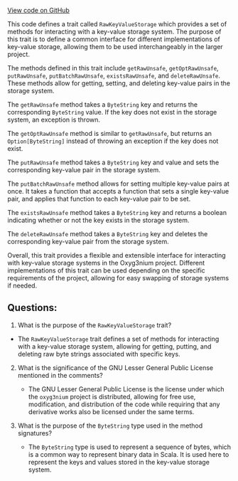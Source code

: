 [View code on GitHub](https://github.com/oxyg3nium/oxyg3nium/io/src/main/scala/org/oxyg3nium/io/RawKeyValueStorage.scala)

This code defines a trait called `RawKeyValueStorage` which provides a set of methods for interacting with a key-value storage system. The purpose of this trait is to define a common interface for different implementations of key-value storage, allowing them to be used interchangeably in the larger project.

The methods defined in this trait include `getRawUnsafe`, `getOptRawUnsafe`, `putRawUnsafe`, `putBatchRawUnsafe`, `existsRawUnsafe`, and `deleteRawUnsafe`. These methods allow for getting, setting, and deleting key-value pairs in the storage system.

The `getRawUnsafe` method takes a `ByteString` key and returns the corresponding `ByteString` value. If the key does not exist in the storage system, an exception is thrown.

The `getOptRawUnsafe` method is similar to `getRawUnsafe`, but returns an `Option[ByteString]` instead of throwing an exception if the key does not exist.

The `putRawUnsafe` method takes a `ByteString` key and value and sets the corresponding key-value pair in the storage system.

The `putBatchRawUnsafe` method allows for setting multiple key-value pairs at once. It takes a function that accepts a function that sets a single key-value pair, and applies that function to each key-value pair to be set.

The `existsRawUnsafe` method takes a `ByteString` key and returns a boolean indicating whether or not the key exists in the storage system.

The `deleteRawUnsafe` method takes a `ByteString` key and deletes the corresponding key-value pair from the storage system.

Overall, this trait provides a flexible and extensible interface for interacting with key-value storage systems in the Oxyg3nium project. Different implementations of this trait can be used depending on the specific requirements of the project, allowing for easy swapping of storage systems if needed.
## Questions: 
 1. What is the purpose of the `RawKeyValueStorage` trait?
   - The `RawKeyValueStorage` trait defines a set of methods for interacting with a key-value storage system, allowing for getting, putting, and deleting raw byte strings associated with specific keys.

2. What is the significance of the GNU Lesser General Public License mentioned in the comments?
   - The GNU Lesser General Public License is the license under which the `oxyg3nium` project is distributed, allowing for free use, modification, and distribution of the code while requiring that any derivative works also be licensed under the same terms.

3. What is the purpose of the `ByteString` type used in the method signatures?
   - The `ByteString` type is used to represent a sequence of bytes, which is a common way to represent binary data in Scala. It is used here to represent the keys and values stored in the key-value storage system.